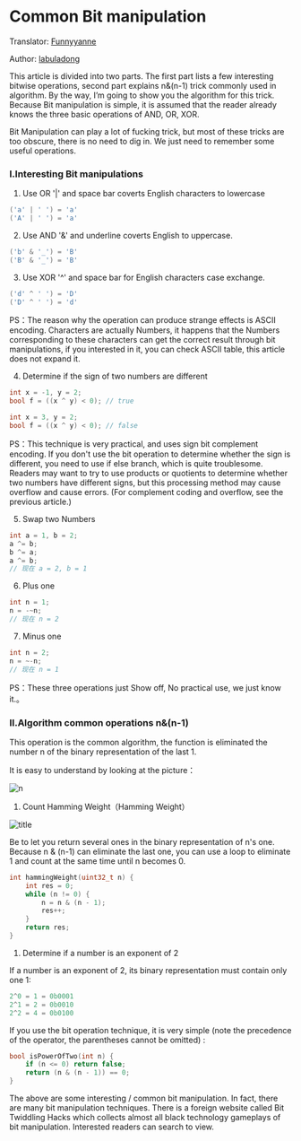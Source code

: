 # Common Bit manipulation

Translator: [Funnyyanne](https://github.com/Funnyyanne)

Author: [labuladong](https://github.com/labuladong)

This article is divided into two parts. The first part lists a few interesting bitwise operations, second part explains n&(n-1) trick commonly used in algorithm. By the way, I’m going to show you the algorithm for this trick. Because Bit manipulation is simple, it is assumed that the reader already knows the three basic operations of AND, OR, XOR.

Bit Manipulation can play a lot of fucking trick, but most of these tricks are too obscure, there is no need to dig in. We just need to remember some useful operations.

### Ⅰ.Interesting Bit manipulations


1. Use OR '|' and space bar coverts English characters to lowercase

```c
('a' | ' ') = 'a'
('A' | ' ') = 'a'
```

2. Use AND '&' and underline coverts English to uppercase.

```c
('b' & '_') = 'B'
('B' & '_') = 'B'
```

3. Use XOR '^' and space bar for English characters case exchange.  

```c
('d' ^ ' ') = 'D'
('D' ^ ' ') = 'd'
```

PS：The reason why the operation can produce strange effects is ASCII encoding. Characters are actually Numbers, it happens that the Numbers corresponding to these characters can get the correct result through bit manipulations, if you interested in it, you can check ASCII table, this article does not expand it.

4. Determine if the sign of two numbers are different

```c
int x = -1, y = 2;
bool f = ((x ^ y) < 0); // true

int x = 3, y = 2;
bool f = ((x ^ y) < 0); // false
```

PS：This technique is very practical, and uses sign bit complement encoding. If you don't use the bit operation to determine whether the sign is different, you need to use if else branch, which is quite troublesome. Readers may want to try to use products or quotients to determine whether two numbers have different signs, but this processing method may cause overflow and cause errors. (For complement coding and overflow, see the previous article.)

5. Swap two Numbers

```c
int a = 1, b = 2;
a ^= b;
b ^= a;
a ^= b;
// 现在 a = 2, b = 1
```

6. Plus one

```c
int n = 1;
n = -~n;
// 现在 n = 2
```

7. Minus one

```c
int n = 2;
n = ~-n;
// 现在 n = 1
```

PS：These three operations just Show off, No practical use, we just know it.。

### Ⅱ.Algorithm common operations n&(n-1)

This operation is the common algorithm, the function is eliminated the number n of the binary representation of the last 1.

It is easy to understand by looking at the picture：

![n](../pictures/BitManipulation/1.png)

1. Count Hamming Weight（Hamming Weight）

![title](../pictures/BitManipulation/title.png)

Be to let you return several ones in the binary representation of n's one. Because n & (n-1) can eliminate the last one, you can use a loop to eliminate 1 and count at the same time until n becomes 0.

```cpp
int hammingWeight(uint32_t n) {
    int res = 0;
    while (n != 0) {
        n = n & (n - 1);
        res++;
    }
    return res;
}
```

1. Determine if a number is an exponent of 2

If a number is an exponent of 2, its binary representation must contain only one 1:

```cpp
2^0 = 1 = 0b0001
2^1 = 2 = 0b0010
2^2 = 4 = 0b0100
```

If you use the bit operation technique, it is very simple (note the precedence of the operator, the parentheses cannot be omitted) :

```cpp
bool isPowerOfTwo(int n) {
    if (n <= 0) return false;
    return (n & (n - 1)) == 0;
}
```

The above are some interesting / common bit manipulation. In fact, there are many bit manipulation techniques. There is a foreign website called Bit Twiddling Hacks which collects almost all black technology gameplays of bit manipulation. Interested readers can search to view.
